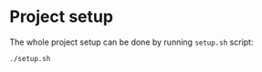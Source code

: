 # Project setup

The whole project setup can be done by running `setup.sh` script:

```shell
./setup.sh
```
